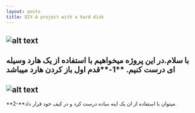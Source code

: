 ```yaml
---
layout: posts
title: DIY-A project with a hard disk
---
```

![alt text](http://uupload.ir/files/mgns_k2.jpg)
---
با سلام.در این پروژه میخواهیم با استفاده از یک هارد وسیله ای درست کنیم.
**1-**قدم اول باز کردن هارد میباشد
---
![alt text](http://uupload.ir/files/xgov_10.jpg)
---
**2-**میتوان با استفاده از ان یک اینه ساده درست کرد و در کیف خود قرار داد.
